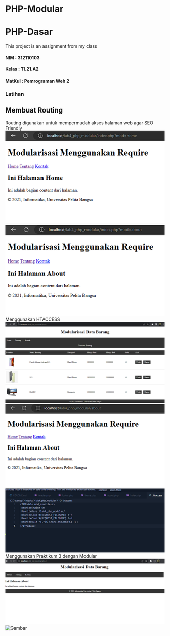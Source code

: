 # PHP-Modular
# PHP-Dasar

This project is an assignment from my class
#### NIM : 312110103
#### Kelas : TI.21.A2
#### MatKul : Pemrograman Weh 2

### Latihan
## Membuat Routing
Routing digunakan untuk mempermudah akses halaman web agar SEO Friendly
![Gambar](img/1.png)
![Gambar](img/2.png)
Menggunakan HTACCESS
![Gambar](img/6.png)
![Gambar](img/4.png)
![Gambar](img/5.png)
Menggunakan Praktikum 3 dengan Modular
![Gambar](img/7.png)
![Gambar](img/8.png)